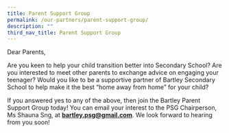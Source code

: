 ```yaml
---
title: Parent Support Group
permalink: /our-partners/parent-support-group/
description: ""
third_nav_title: Parent Support Group
---
```

Dear Parents,

Are you keen to help your child transition better into Secondary School?
Are you interested to meet other parents to exchange advice on engaging your teenager?
Would you like to be a supportive partner of Bartley Secondary School to help make it the best “home away from home” for your child?

If you answered yes to any of the above, then join the Bartley Parent Support Group today! You can email your interest to the PSG Chairperson, Ms Shauna Sng, at **bartley.psg@gmail.com**. We look forward to hearing from you soon!


